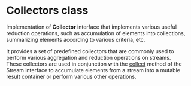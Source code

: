# Collectors class

Implementation of **Collector** interface that implements various useful reduction operations,
such as accumulation of elements into collections, summarizing elements according to various criteria, etc.

It provides a set of predefined collectors that are commonly used to perform various aggregation 
and reduction operations on streams. <br>
These collectors are used in conjunction with the [collect](../README.md#collect) method of the Stream interface to accumulate elements 
from a stream into a mutable result container or perform various other operations.


